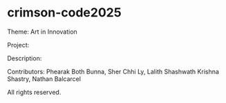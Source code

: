 # crimson-code2025

Theme: Art in Innovation

Project:

Description:


Contributors: Phearak Both Bunna, Sher Chhi Ly, Lalith Shashwath Krishna Shastry, Nathan Balcarcel

All rights reserved.
